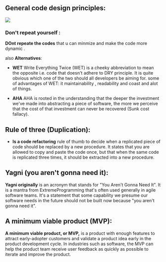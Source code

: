 ## General code design principles:

![](https://dz2cdn1.dzone.com/storage/temp/12890612-object-oriented-design-principles.png)

### Don't repeat yourself :
**DOnt repeate the codes** that u can minmize and make the code more dynamic .

also **Alternatives**:
* **WET** Write Everything Twice (WET) is a cheeky abbreviation to mean the opposite i.e. code that doesn't adhere to DRY principle. It is quite obvious which one of the two should all developers be aiming for. some of advantages of WET: it maintainability , readability and coast and alot of things.

* **AHA** AHA is rooted in the understanding that the deeper the investment we've made into abstracting a piece of software, the more we perceive that the cost of that investment can never be recovered (Sunk cost fallacy).


## Rule of three (Duplication):
* **Is a code refactoring** rule of thumb to decide when a replicated piece of code should be replaced by a new procedure. It states that you are allowed to copy and paste the code once, but that when the same code is replicated three times, it should be extracted into a new procedure.


## Yagni (you aren't gonna need it):

**Yagni originally** is an acronym that stands for "You Aren't Gonna Need It". It is a mantra from ExtremeProgramming that's often used generally in agile software teams. It's a statement that some capability we presume our software needs in the future should not be built now because "you aren't gonna need it".

## A minimum viable product (MVP):
**A minimum viable product, or MVP,** is a product with enough features to attract early-adopter customers and validate a product idea early in the product development cycle. In industries such as software, the MVP can help the product team receive user feedback as quickly as possible to iterate and improve the product.